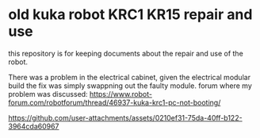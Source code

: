 # old kuka robot KRC1 KR15 repair and use
this repository is for keeping documents about the repair and use of the robot.

There was a problem in the electrical cabinet, given the electrical modular build the fix was simply swappning out the faulty module.
forum where my problem was discussed: https://www.robot-forum.com/robotforum/thread/46937-kuka-krc1-pc-not-booting/

https://github.com/user-attachments/assets/0210ef31-75da-40ff-b122-3964cda60967

